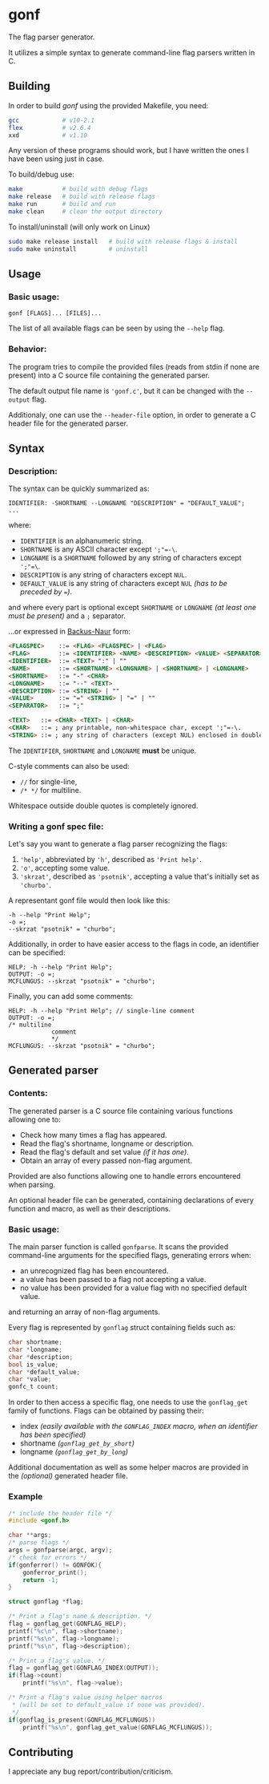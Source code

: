 # **gonf**

The flag parser generator.

It utilizes a simple syntax to generate command-line
flag parsers written in C.

## Building

In order to build *gonf* using the provided Makefile,
you need:
```bash
gcc            # v10-2.1
flex           # v2.6.4
xxd            # v1.10
```

Any version of these programs should work, but I have written
the ones I have been using just in case.

To build/debug use:
```bash
make           # build with debug flags
make release   # build with release flags
make run       # build and run
make clean     # clean the output directory
```
To install/uninstall (will only work on Linux)
```bash
sudo make release install   # build with release flags & install
sudo make uninstall         # uninstall
```
## Usage

### Basic usage:

```text
gonf [FLAGS]... [FILES]...
```

The list of all available flags can be seen by
using the `--help` flag.

### Behavior:

The program tries to compile the provided files 
(reads from stdin if none are present)
into a C source file containing the generated parser.

The default output file name is `'gonf.c'`, but it can be changed with the `--output` flag.

Additionaly, one can use the `--header-file` option, 
in order to generate a C header file for the generated parser.

## Syntax

### Description:

The syntax can be quickly summarized as:
```text
IDENTIFIER: -SHORTNAME --LONGNAME "DESCRIPTION" = "DEFAULT_VALUE";
...
```
where:
* `IDENTIFIER` is an alphanumeric string.
* `SHORTNAME` is any ASCII character except `';"=-\`.
* `LONGNAME` is a `SHORTNAME` followed by any string of characters except `';"=\`.
* `DESCRIPTION` is any string of characters except `NUL`.
* `DEFAULT_VALUE` is any string of characters except `NUL` *(has to be preceded by `=`)*.

and where every part is optional except `SHORTNAME` or `LONGNAME` 
*(at least one must be present)* and a `;` separator.

...or expressed in [Backus-Naur][bakus] form:
```html
<FLAGSPEC>    ::= <FLAG> <FLAGSPEC> | <FLAG>
<FLAG>        ::= <IDENTIFIER> <NAME> <DESCRIPTION> <VALUE> <SEPARATOR>
<IDENTIFIER>  ::= <TEXT> ":" | ""
<NAME>        ::= <SHORTNAME> <LONGNAME> | <SHORTNAME> | <LONGNAME>
<SHORTNAME>   ::= "-" <CHAR>
<LONGNAME>    ::= "--" <TEXT>
<DESCRIPTION> ::= <STRING> | ""
<VALUE>       ::= "=" <STRING> | "=" | ""
<SEPARATOR>   ::= ";"

<TEXT>   ::= <CHAR> <TEXT> | <CHAR>
<CHAR>   ::= ; any printable, non-whitespace char, except ';"=-\.
<STRING> ::= ; any string of characters (except NUL) enclosed in double quotes
```

The `IDENTIFIER`, `SHORTNAME` and `LONGNAME` **must** be unique.

C-style comments can also be used:
 - `//` for single-line, 
 - `/* */` for multiline.

Whitespace outside double quotes is completely ignored.

### Writing a gonf spec file:

Let's say you want to generate a flag parser recognizing the flags:
 1. `'help'`, abbreviated by `'h'`, described as `'Print help'`.
 2. `'o'`, accepting some value.
 3. `'skrzat'`, described as `'psotnik'`, accepting a value that's initially set as `'churbo'`.

A representant gonf file would then look like this:
```
-h --help "Print Help";
-o =;
--skrzat "psotnik" = "churbo";
```

Additionally, in order to have easier access to the flags in code, 
an identifier can be specified:
```
HELP: -h --help "Print Help";
OUTPUT: -o =;
MCFLUNGUS: --skrzat "psotnik" = "churbo";
```

Finally, you can add some comments:
```
HELP: -h --help "Print Help"; // single-line comment
OUTPUT: -o =;
/* multiline
            comment
            */
MCFLUNGUS: --skrzat "psotnik" = "churbo";
```

## Generated parser

### Contents:

The generated parser is a C source file containing various functions allowing one to:
 * Check how many times a flag has appeared.
 * Read the flag's shortname, longname or description.
 * Read the flag's default and set value *(if it has one)*.
 * Obtain an array of every passed non-flag argument.
  
Provided are also functions allowing 
one to handle errors encountered when parsing.

An optional header file can be generated, 
containing declarations of every function and macro, 
as well as their descriptions.

### Basic usage:

The main parser function is called `gonfparse`. 
It scans the provided command-line arguments for the
specified flags, generating errors when:
 * an unrecognized flag has been encountered.
 * a value has been passed to a flag not accepting a value.
 * no value has been provided for a value flag with no specified default value.

and returning an array of non-flag arguments.

Every flag is represented by `gonflag` struct containing fields
such as:
```c
char shortname;
char *longname;
char *description;
bool is_value;
char *default_value;
char *value;
gonfc_t count;
```

In order to then access a specific flag, 
one needs to use the `gonflag_get` family of functions.
Flags can be obtained by passing their:
 * index *(easily available with the `GONFLAG_INDEX` macro, 
 when an identifier has been specified)*
 * shortname *(`gonflag_get_by_short`)*
 * longname *(`gonflag_get_by_long`)*

Additional documentation as well as some helper macros 
are provided in the *(optional)* generated header file.

### Example
```c
/* include the header file */
#include <gonf.h>

char **args;
/* parse flags */
args = gonfparse(argc, argv);
/* check for errors */
if(gonferror() != GONFOK){
    gonferror_print();
    return -1;
}

struct gonflag *flag;

/* Print a flag's name & description. */
flag = gonflag_get(GONFLAG_HELP);
printf("%c\n", flag->shortname);
printf("%s\n", flag->longname);
printf("%s\n", flag->description);

/* Print a flag's value. */
flag = gonflag_get(GONFLAG_INDEX(OUTPUT));
if(flag->count)
    printf("%s\n", flag->value);

/* Print a flag's value using helper macros
 * (will be set to default_value if none was provided).
 */
if(gonflag_is_present(GONFLAG_MCFLUNGUS))
    printf("%s\n", gonflag_get_value(GONFLAG_MCFLUNGUS));
```

## Contributing

I appreciate any bug report/contribution/criticism.

[bakus]:https://en.wikipedia.org/wiki/Backus%E2%80%93Naur_form